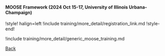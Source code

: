 #### MOOSE Framework (2024 Oct 15-17, University of Illinois Urbana-Champaign)

!style! halign=left
!include training/more_detail/registration_link.md
!style-end!

!include training/more_detail/generic_moose_training.md

[Back](training/index.md)
